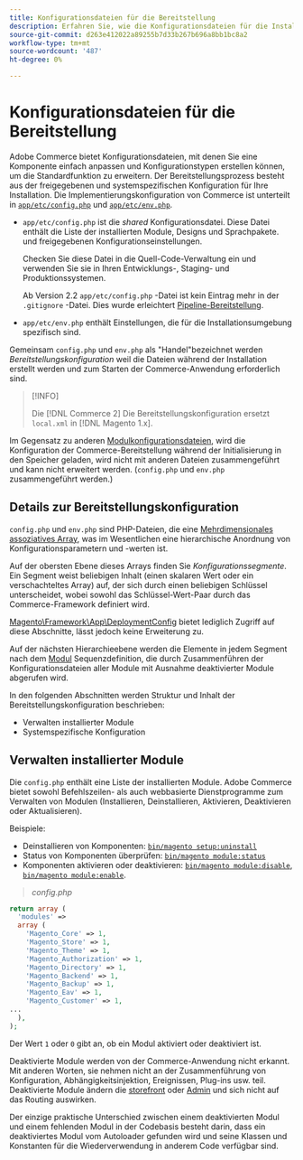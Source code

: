 ```yaml
---
title: Konfigurationsdateien für die Bereitstellung
description: Erfahren Sie, wie die Konfigurationsdateien für die Installation der Commerce-Anwendung funktionieren.
source-git-commit: d263e412022a89255b7d33b267b696a8bb1bc8a2
workflow-type: tm+mt
source-wordcount: '487'
ht-degree: 0%

---
```



# Konfigurationsdateien für die Bereitstellung

Adobe Commerce bietet Konfigurationsdateien, mit denen Sie eine Komponente einfach anpassen und Konfigurationstypen erstellen können, um die Standardfunktion zu erweitern. Der Bereitstellungsprozess besteht aus der freigegebenen und systemspezifischen Konfiguration für Ihre Installation. Die Implementierungskonfiguration von Commerce ist unterteilt in [`app/etc/config.php`](../reference/config-reference-configphp.md) und [`app/etc/env.php`](../reference/config-reference-envphp.md).

- `app/etc/config.php` ist die _shared_ Konfigurationsdatei.
Diese Datei enthält die Liste der installierten Module, Designs und Sprachpakete. und freigegebenen Konfigurationseinstellungen.

   Checken Sie diese Datei in die Quell-Code-Verwaltung ein und verwenden Sie sie in Ihren Entwicklungs-, Staging- und Produktionssystemen.

   Ab Version 2.2 `app/etc/config.php` -Datei ist kein Eintrag mehr in der `.gitignore` -Datei.
Dies wurde erleichtert [Pipeline-Bereitstellung](../deployment/technical-details.md).

- `app/etc/env.php` enthält Einstellungen, die für die Installationsumgebung spezifisch sind.

Gemeinsam `config.php` und `env.php` als &quot;Handel&quot;bezeichnet werden _Bereitstellungskonfiguration_ weil die Dateien während der Installation erstellt werden und zum Starten der Commerce-Anwendung erforderlich sind.

>[!INFO]
>
>Die [!DNL Commerce 2] Die Bereitstellungskonfiguration ersetzt `local.xml` in [!DNL Magento 1.x].

Im Gegensatz zu anderen [Modulkonfigurationsdateien](../reference/module-files.md), wird die Konfiguration der Commerce-Bereitstellung während der Initialisierung in den Speicher geladen, wird nicht mit anderen Dateien zusammengeführt und kann nicht erweitert werden. (`config.php` und `env.php` zusammengeführt werden.)

## Details zur Bereitstellungskonfiguration

`config.php` und `env.php` sind PHP-Dateien, die eine [Mehrdimensionales assoziatives Array](https://www.w3schools.com:443/php/php_arrays.asp), was im Wesentlichen eine hierarchische Anordnung von Konfigurationsparametern und -werten ist.

Auf der obersten Ebene dieses Arrays finden Sie _Konfigurationssegmente_. Ein Segment weist beliebigen Inhalt (einen skalaren Wert oder ein verschachteltes Array) auf, der sich durch einen beliebigen Schlüssel unterscheidet, wobei sowohl das Schlüssel-Wert-Paar durch das Commerce-Framework definiert wird.

[Magento\Framework\App\DeploymentConfig](https://github.com/magento/magento2/blob/2.4/lib/internal/Magento/Framework/App/DeploymentConfig.php) bietet lediglich Zugriff auf diese Abschnitte, lässt jedoch keine Erweiterung zu.

Auf der nächsten Hierarchieebene werden die Elemente in jedem Segment nach dem [Modul](https://glossary.magento.com/module) Sequenzdefinition, die durch Zusammenführen der Konfigurationsdateien aller Module mit Ausnahme deaktivierter Module abgerufen wird.

In den folgenden Abschnitten werden Struktur und Inhalt der Bereitstellungskonfiguration beschrieben:

- Verwalten installierter Module
- Systemspezifische Konfiguration

## Verwalten installierter Module

Die `config.php` enthält eine Liste der installierten Module. Adobe Commerce bietet sowohl Befehlszeilen- als auch webbasierte Dienstprogramme zum Verwalten von Modulen (Installieren, Deinstallieren, Aktivieren, Deaktivieren oder Aktualisieren).

Beispiele:

- Deinstallieren von Komponenten: [`bin/magento setup:uninstall`](../../installation/tutorials/uninstall-modules.md)
- Status von Komponenten überprüfen: [`bin/magento module:status`](https://devdocs.magento.com/guides/v2.4/reference/cli/magento.html#modulestatus)
- Komponenten aktivieren oder deaktivieren: [`bin/magento module:disable`](../../installation/tutorials/manage-modules.md), [`bin/magento module:enable`](../../installation/tutorials/manage-modules.md).

> _config.php_

```php
return array (
  'modules' =>
  array (
    'Magento_Core' => 1,
    'Magento_Store' => 1,
    'Magento_Theme' => 1,
    'Magento_Authorization' => 1,
    'Magento_Directory' => 1,
    'Magento_Backend' => 1,
    'Magento_Backup' => 1,
    'Magento_Eav' => 1,
    'Magento_Customer' => 1,
...
  ),
);
```

Der Wert `1` oder `0` gibt an, ob ein Modul aktiviert oder deaktiviert ist.

Deaktivierte Module werden von der Commerce-Anwendung nicht erkannt. Mit anderen Worten, sie nehmen nicht an der Zusammenführung von Konfiguration, Abhängigkeitsinjektion, Ereignissen, Plug-ins usw. teil. Deaktivierte Module ändern die [storefront](https://glossary.magento.com/storefront) oder [Admin](https://glossary.magento.com/admin) und sich nicht auf das Routing auswirken.

Der einzige praktische Unterschied zwischen einem deaktivierten Modul und einem fehlenden Modul in der Codebasis besteht darin, dass ein deaktiviertes Modul vom Autoloader gefunden wird und seine Klassen und Konstanten für die Wiederverwendung in anderem Code verfügbar sind.

